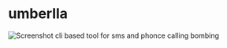 # umberlla
![Screenshot]("https://wallpaperaccess.com/full/452898.jpg")
cli based tool for sms and phonce calling bombing 
